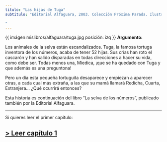 ```yaml
---
titulo: "Las hijas de Tuga"
subtitulo: "Editorial Alfaguara, 2003. Colección Próxima Parada. Ilustraciones de Tesa González"
---
```

{{ imágen mislibros/alfaguara/tuga.jpg posición: izq }} **Argumento:**

Los animales de la selva están escandalizados. Tuga, la famosa tortuga
inventora de los números, acaba de tener 52 hijas. Sus crías han roto el
cascarón y han salido disparadas en todas direcciones a hacer su vida, como
debe ser. Todas menos una, Miedica, ¡que se ha quedado con Tuga y que además
es una preguntona!

Pero un día esta pequeña tortuguita desaparece y empiezan a aparecer otras, a
cada cual más extraña, a las que su mamá llamará Redicha, Cuarta, Extranjera…
¿Qué ocurrirá entonces?

Esta historia es continuación del libro “La selva de los números”, publicado
también por la Editorial Alfaguara.

* * *

Si quieres leer el primer capítulo:

## [> Leer capítulo 1](/paraleer/tuga-capitulo1)
